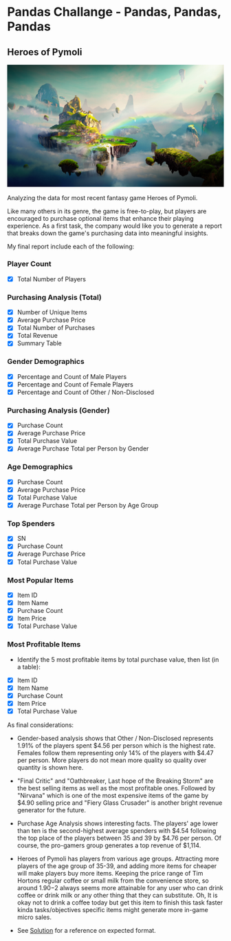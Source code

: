 # Pandas Challange - Pandas, Pandas, Pandas


## Heroes of Pymoli

![Fantasy](Images/Fantasy.png)

Analyzing the data for most recent fantasy game Heroes of Pymoli.

Like many others in its genre, the game is free-to-play, but players are encouraged to purchase optional items that enhance their playing experience. As a first task, the company would like you to generate a report that breaks down the game's purchasing data into meaningful insights.

My final report include each of the following:

### Player Count

- [x] Total Number of Players

### Purchasing Analysis (Total)

- [x] Number of Unique Items
- [x] Average Purchase Price
- [x] Total Number of Purchases
- [x] Total Revenue
- [x] Summary Table

### Gender Demographics

- [x] Percentage and Count of Male Players
- [x] Percentage and Count of Female Players
- [x] Percentage and Count of Other / Non-Disclosed

### Purchasing Analysis (Gender)


- [x] Purchase Count
- [x] Average Purchase Price
- [x] Total Purchase Value
- [x] Average Purchase Total per Person by Gender

### Age Demographics


- [x] Purchase Count
- [x] Average Purchase Price
- [x] Total Purchase Value
- [x] Average Purchase Total per Person by Age Group

### Top Spenders


- [x] SN
- [x] Purchase Count
- [x] Average Purchase Price
- [x] Total Purchase Value

### Most Popular Items

- [x] Item ID
- [x] Item Name
- [x] Purchase Count
- [x] Item Price
- [x] Total Purchase Value

### Most Profitable Items

* Identify the 5 most profitable items by total purchase value, then list (in a table):
- [x] Item ID
- [x] Item Name
- [x] Purchase Count
- [x] Item Price
- [x] Total Purchase Value

As final considerations:

* Gender-based analysis shows that Other / Non-Disclosed represents 1.91% of the players spent $4.56 per person which is the highest rate. Females follow them representing only 14% of the players with $4.47 per person. More players do not mean more quality so quality over quantity is shown here.

* "Final Critic" and "Oathbreaker, Last hope of the Breaking Storm" are the best selling items as well as the most profitable ones. Followed by "Nirvana" which is one of the most expensive items of the game by $4.90 selling price and "Fiery Glass Crusader" is another bright revenue generator for the future.

* Purchase Age Analysis shows interesting facts. The players' age lower than ten is the second-highest average spenders with $4.54 following the top place of the players between 35 and 39 by $4.76 per person. Of course, the pro-gamers group generates a top revenue of $1,114. 

* Heroes of Pymoli has players from various age groups. Attracting more players of the age group of 35-39, and adding more items for cheaper will make players buy more items. Keeping the price range of Tim Hortons regular coffee or small milk from the convenience store, so around $1.90-$2 always seems more attainable for any user who can drink coffee or drink milk or any other thing that they can substitute. Oh, It is okay not to drink a coffee today but get this item to finish this task faster kinda tasks/objectives specific items might generate more in-game micro sales.

* See [Solution](HeroesOfPymoli/HeroesOfPymoli.ipynb) for a reference on expected format.
